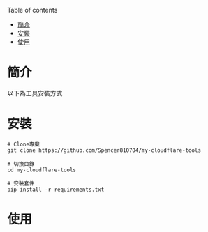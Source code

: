 Table of contents
- [簡介](#簡介)
- [安裝](#安裝)
- [使用](#使用)


# 簡介

以下為工具安裝方式


# 安裝

```shell
# Clone專案
git clone https://github.com/Spencer810704/my-cloudflare-tools

# 切換目錄
cd my-cloudflare-tools

# 安裝套件
pip install -r requirements.txt
```

# 使用


